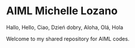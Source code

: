 # AIML Michelle Lozano
Hallo, Hello, Ciao, Dzień dobry, Aloha, Olá, Hola

Welcome to my shared repository for  AIML codes.
